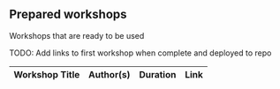 ## Prepared workshops

Workshops that are ready to be used

TODO: Add links to first workshop when complete and deployed to repo

| **Workshop Title**              | **Author(s)**  | **Duration** | **Link**                                  |
| ------------------------------- | ----------- | ------------ | -------------------------------------- |

